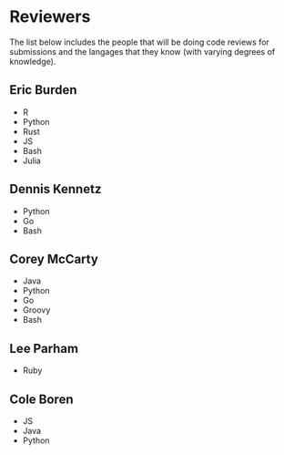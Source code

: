 # Reviewers

The list below includes the people that will be doing code reviews for submissions and the langages that they know (with varying degrees of knowledge).

## Eric Burden

+ R
+ Python
+ Rust
+ JS
+ Bash
+ Julia

## Dennis Kennetz

+ Python
+ Go
+ Bash

## Corey McCarty

+ Java
+ Python
+ Go
+ Groovy
+ Bash

## Lee Parham

+ Ruby

## Cole Boren

+ JS
+ Java
+ Python

